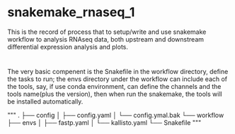 # snakemake_rnaseq_1
This is the record of process that to setup/write and use snakemake workflow to analysis RNAseq data, both upstream and downstream differential expression analysis and plots.


# 

The very basic compenent is the Snakefile in the workflow directory, define the tasks to run; the envs directory under the workflow can include each of the tools, say, if use conda environment, can define the channels and the tools name(plus the version), then when run the snakemake, the tools will be installed automatically. 


"""
.
├── config
│   ├── config.yaml
│   └── config.ymal.bak
└── workflow
    ├── envs
    │   ├── fastp.yaml
    │   └── kallisto.yaml
    └── Snakefile
"""
